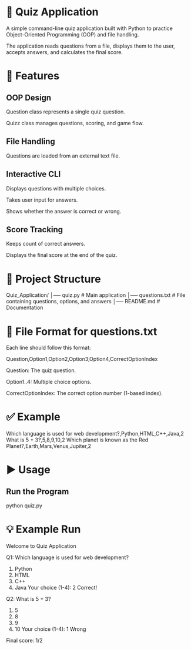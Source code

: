# 📘 Quiz Application

A simple command-line quiz application built with Python to practice Object-Oriented Programming (OOP) and file handling.

The application reads questions from a file, displays them to the user, accepts answers, and calculates the final score.

# 🚀 Features

## OOP Design

Question class represents a single quiz question.

Quizz class manages questions, scoring, and game flow.

## File Handling

Questions are loaded from an external text file.

## Interactive CLI

Displays questions with multiple choices.

Takes user input for answers.

Shows whether the answer is correct or wrong.

## Score Tracking

Keeps count of correct answers.

Displays the final score at the end of the quiz.

# 📂 Project Structure
Quiz_Application/
│── quiz.py          # Main application
│── questions.txt    # File containing questions, options, and answers
│── README.md        # Documentation

# 📝 File Format for questions.txt

Each line should follow this format:

Question,Option1,Option2,Option3,Option4,CorrectOptionIndex


Question: The quiz question.

Option1..4: Multiple choice options.

CorrectOptionIndex: The correct option number (1-based index).

# ✅ Example
Which language is used for web development?,Python,HTML,C++,Java,2
What is 5 + 3?,5,8,9,10,2
Which planet is known as the Red Planet?,Earth,Mars,Venus,Jupiter,2

# ▶️ Usage
##  Run the Program
python quiz.py

# 💡 Example Run
Welcome to Quiz Application

Q1: Which language is used for web development?
1. Python
2. HTML
3. C++
4. Java
Your choice (1-4): 2
Correct!

Q2: What is 5 + 3?
1. 5
2. 8
3. 9
4. 10
Your choice (1-4): 1
Wrong

Final score: 1/2